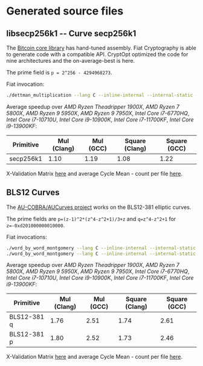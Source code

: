 # Generated source files

## libsecp256k1 --  Curve secp256k1

The [Bitcoin core library](https://github.com/bitcoin-core/secp256k1) has hand-tuned assembly. Fiat Cryptography is able to generate code with a compatible API. CryptOpt optimized the code for nine architectures and the on-average-best is here.

The prime field is `p = 2^256 - 4294968273`.

Fiat invocation: 
```bash
./dettman_multiplication --lang C --inline-internal --internal-static --use-value-barrier secp256k1_dettman 64 5 48 '2^256 - 4294968273'
```
Average speedup over *AMD Ryzen Theadripper 1900X*, *AMD Ryzen 7 5800X*, *AMD Ryzen 9 5950X*, *AMD Ryzen 9 7950X*, *Intel Core i7-6770HQ*, *Intel Core i7-10710U*, *Intel Core i9-10900K*, *Intel Core i7-11700KF*, *Intel Core i9-13900KF*:

| Primitive  | Mul (Clang) | Mul (GCC)  | Square (Clang) | Square (GCC) |
| -----------|-------------|------------|----------------|--------------|
| secp256k1  | 1.10        | 1.19       | 1.08           | 1.22         |

X-Validation Matrix [here](./secp256k1/xval.pdf) and average Cycle Mean - count per file [here](./secp256k1/Readme.md).

## BLS12 Curves
The [AU-COBRA/AUCurves project](https://github.com/AU-COBRA/AUCurves) works on the BLS12-381 elliptic curves.

The prime fields are `p=(z-1)^2*(z^4-z^2+1)/3+z` and `q=z^4-z^2+1` for `z=-0xd201000000010000`.

Fiat invocations:
```bash
./word_by_word_montgomery --lang C --inline-internal --internal-static --use-value-barrier bls12_381_q 64 '(-0xd201000000010000)^4 -(-0xd201000000010000)^2 + 1'
./word_by_word_montgomery --lang C --inline-internal --internal-static --use-value-barrier bls12_381_p 64 '(-0xd201000000010000 -1)^2 * ((-0xd201000000010000)^4 - (-0xd201000000010000)^2 + 1)/3 + (-0xd201000000010000)'
```

Average speedup over *AMD Ryzen Theadripper 1900X*, *AMD Ryzen 7 5800X*, *AMD Ryzen 9 5950X*, *AMD Ryzen 9 7950X*, *Intel Core i7-6770HQ*, *Intel Core i7-10710U*, *Intel Core i9-10900K*, *Intel Core i7-11700KF*, *Intel Core i9-13900KF*:

| Primitive   | Mul (Clang) | Mul (GCC)  | Square (Clang) | Square (GCC) |
| ------------|-------------|------------|----------------|--------------|
| BLS12-381 q | 1.76        | 2.51       | 1.74           | 2.61         |
| BLS12-381 p | 1.80        | 2.52       | 1.73           | 2.46         |

X-Validation Matrix [here](./bls12/xval.pdf) and average Cycle Mean - count per file [here](./bls12/Readme.md).
